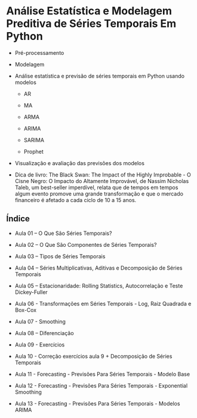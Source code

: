# Análise Estatística e Modelagem Preditiva de Séries Temporais Em Python

  - Pré-processamento
  
  - Modelagem
  
  - Análise estatística e previsão de séries temporais em Python usando modelos 
  
    - AR
	
	- MA
	
	- ARMA
	
	- ARIMA
	
	- SARIMA
	
	- Prophet
  
  - Visualização e avaliação das previsões dos modelos

  - Dica de livro: The Black Swan: The Impact of the Highly Improbable - O Cisne Negro: O Impacto do Altamente Improvável, de Nassim Nicholas Taleb, um best-seller imperdível, relata que de tempos em tempos algum evento promove uma grande transformação e que o mercado financeiro é afetado a cada ciclo de 10 a 15 anos.
  

## Índice

  - Aula 01 – O Que São Séries Temporais?
  
  - Aula 02 – O Que São Componentes de Séries Temporais?
  
  - Aula 03 – Tipos de Séries Temporais
 	
  - Aula 04 – Séries Multiplicativas, Aditivas e Decomposição de Séries Temporais
  
  - Aula 05 – Estacionaridade: Rolling Statistics, Autocorrelação e Teste Dickey-Fuller
	
  - Aula 06 - Transformações em Séries Temporais - Log, Raiz Quadrada e Box-Cox
	
  - Aula 07 - Smoothing
	
  - Aula 08 – Diferenciação
	
  - Aula 09 - Exercícios
  
  - Aula 10 - Correção exercícios aula 9 + Decomposição de Séries Temporais
  
  - Aula 11 - Forecasting - Previsões Para Séries Temporais - Modelo Base
  
  - Aula 12 - Forecasting - Previsões Para Séries Temporais - Exponential Smoothing
  
  - Aula 13 - Forecasting - Previsões Para Séries Temporais - Modelos ARIMA

  
